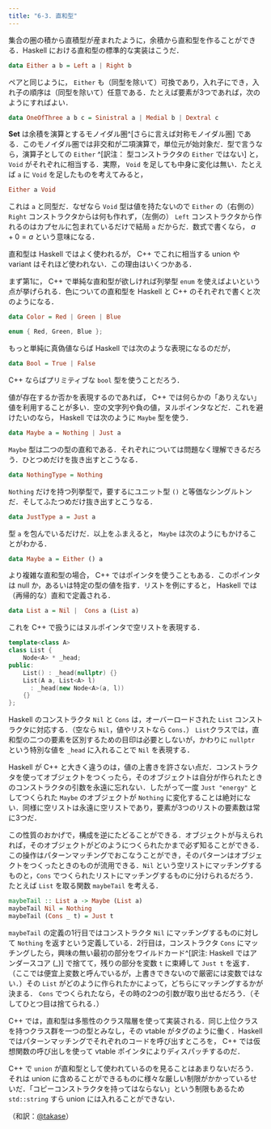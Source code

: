 ```yaml
---
title: "6-3. 直和型"
---
```


集合の圏の積から直積型が産まれたように，余積から直和型を作ることができる．Haskell における直和型の標準的な実装はこうだ．

```haskell
data Either a b = Left a | Right b
```

ペアと同じように， `Either` も（同型を除いて）可換であり，入れ子にでき，入れ子の順序は（同型を除いて）任意である．たとえば要素が3つであれば，次のようにすればよい．

```haskell
data OneOfThree a b c = Sinistral a | Medial b | Dextral c
```

$\mathbf{Set}$ は余積を演算とするモノイダル圏^[さらに言えば対称モノイダル圏] である．このモノイダル圏では非交和が二項演算で，単位元が始対象だ．型で言うなら，演算子としての `Either` ^[訳注： 型コンストラクタの `Either` ではない] と，`Void` がそれぞれに相当する．実際， `Void` を足しても中身に変化は無い．たとえば `a` に `Void` を足したものを考えてみると，

```haskell
Either a Void
```

これは `a` と同型だ．なぜなら `Void` 型は値を持たないので `Either` の（右側の） `Right` コンストラクタからは何も作れず，（左側の） `Left` コンストラクタから作れるのはカプセルに包まれているだけで結局 `a` だからだ．数式で書くなら， $a+0=a$ という意味になる．

直和型は Haskell ではよく使われるが， C++ でこれに相当する union や　variant はそれほど使われない．この理由はいくつかある．

まず第1に， C++ で単純な直和型が欲しければ列挙型 `enum` を使えばよいという点が挙げられる．色についての直和型を Haskell と C++ のそれぞれで書くと次のようになる．

```haskell
data Color = Red | Green | Blue
```

```cpp
enum { Red, Green, Blue };
```

もっと単純に真偽値ならば Haskell では次のような表現になるのだが，

```haskell
data Bool = True | False
```

C++ ならばプリミティブな `bool` 型を使うことだろう．

値が存在するか否かを表現するのであれば， C++ では何らかの「ありえない」値を利用することが多い．空の文字列や負の値，ヌルポインタなどだ．これを避けたいのなら， Haskell では次のように `Maybe` 型を使う．

```haskell
data Maybe a = Nothing | Just a
```

`Maybe` 型は二つの型の直和である．それぞれについては問題なく理解できるだろう．ひとつめだけを抜き出すとこうなる．

```haskell
data NothingType = Nothing
```

`Nothing` だけを持つ列挙型で，要するにユニット型 `()` と等価なシングルトンだ．そしてふたつめだけ抜き出すとこうなる．

```haskell
data JustType a = Just a
```

型 `a` を包んでいるだけだ．以上をふまえると， `Maybe` は次のようにもかけることがわかる．

```haskell
data Maybe a = Either () a
```

より複雑な直和型の場合， C++ ではポインタを使うこともある．このポインタは null か，あるいは特定の型の値を指す．リストを例にすると， Haskell では（再帰的な）直和で定義される．

```haskell
data List a = Nil |  Cons a (List a)
```

これを C++ で扱うにはヌルポインタで空リストを表現する．

```cpp
template<class A>
class List {
    Node<A> * _head;
public:
    List() : _head(nullptr) {}
    List(A a, List<A> l)
      : _head(new Node<A>(a, l))
    {}
};
```

Haskell のコンストラクタ `Nil` と `Cons` は，オーバーロードされた `List` コンストラクタに対応する．（空なら `Nil`，値やリストなら `Cons`．） `List`クラスでは，直和型の二つの要素を区別するための目印は必要としないが，かわりに `nullptr` という特別な値を `_head` に入れることで `Nil` を表現する．

Haskell が C++ と大きく違うのは，値の上書きを許さない点だ．コンストラクタを使ってオブジェクトをつくったら，そのオブジェクトは自分が作られたときのコンストラクタの引数を永遠に忘れない．したがって一度 `Just "energy"` としてつくられた `Maybe` のオブジェクトが `Nothing` に変化することは絶対にない．同様に空リストは永遠に空リストであり，要素が3つのリストの要素数は常に3つだ．

この性質のおかげで，構成を逆にたどることができる．オブジェクトが与えられれば，そのオブジェクトがどのようにつくられたかまで必ず知ることができる．この操作はパターンマッチングでおこなうことができ，そのパターンはオブジェクトをつくったときのものが流用できる．`Nil` という空リストにマッチングするものと，`Cons` でつくられたリストにマッチングするものに分けられるだろう．たとえば `List` を取る関数 `maybeTail` を考える．

```haskell
maybeTail :: List a -> Maybe (List a)
maybeTail Nil = Nothing
maybeTail (Cons _ t) = Just t
```

`maybeTail` の定義の1行目ではコンストラクタ `Nil` にマッチングするものに対して `Nothing` を返すという定義している．2行目は，コンストラクタ `Cons` にマッチングしたら，興味の無い最初の部分をワイルドカード^[訳注: Haskell ではアンダースコア (_)] で捨てて，残りの部分を変数 `t` に束縛して `Just t` を返す．（ここでは便宜上変数と呼んでいるが，上書きできないので厳密には変数ではない．）その `List` がどのように作られたかによって，どちらにマッチングするかが決まる． `Cons` でつくられたなら，その時の2つの引数が取り出せるだろう．（そしてひとつ目は捨てられる．）

C++ では，直和型は多態性のクラス階層を使って実装される．同じ上位クラスを持つクラス群を一つの型とみなし，その vtable がタグのように働く．Haskell ではパターンマッチングでそれぞれのコードを呼び出すところを， C++ では仮想関数の呼び出しを使って vtable ポインタによりディスパッチするのだ．

C++ で `union` が直和型として使われているのを見ることはあまりないだろう．それは union に含めることができるものに様々な厳しい制限がかかっているせいだ．「コピーコンストラクタを持ってはならない」という制限もあるため `std::string` すら union には入れることができない．

（和訳：[@takase](https://zenn.dev/takase)）